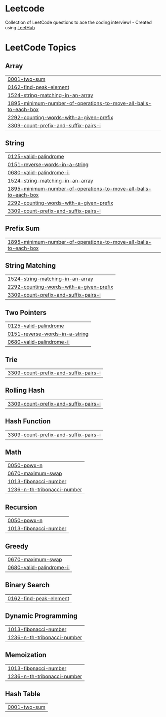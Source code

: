 # Leetcode
Collection of LeetCode questions to ace the coding interview! - Created using [LeetHub](https://github.com/QasimWani/LeetHub)

<!---LeetCode Topics Start-->
# LeetCode Topics
## Array
|  |
| ------- |
| [0001-two-sum](https://github.com/sach16795/Leetcode/tree/master/0001-two-sum) |
| [0162-find-peak-element](https://github.com/sach16795/Leetcode/tree/master/0162-find-peak-element) |
| [1524-string-matching-in-an-array](https://github.com/sach16795/Leetcode/tree/master/1524-string-matching-in-an-array) |
| [1895-minimum-number-of-operations-to-move-all-balls-to-each-box](https://github.com/sach16795/Leetcode/tree/master/1895-minimum-number-of-operations-to-move-all-balls-to-each-box) |
| [2292-counting-words-with-a-given-prefix](https://github.com/sach16795/Leetcode/tree/master/2292-counting-words-with-a-given-prefix) |
| [3309-count-prefix-and-suffix-pairs-i](https://github.com/sach16795/Leetcode/tree/master/3309-count-prefix-and-suffix-pairs-i) |
## String
|  |
| ------- |
| [0125-valid-palindrome](https://github.com/sach16795/Leetcode/tree/master/0125-valid-palindrome) |
| [0151-reverse-words-in-a-string](https://github.com/sach16795/Leetcode/tree/master/0151-reverse-words-in-a-string) |
| [0680-valid-palindrome-ii](https://github.com/sach16795/Leetcode/tree/master/0680-valid-palindrome-ii) |
| [1524-string-matching-in-an-array](https://github.com/sach16795/Leetcode/tree/master/1524-string-matching-in-an-array) |
| [1895-minimum-number-of-operations-to-move-all-balls-to-each-box](https://github.com/sach16795/Leetcode/tree/master/1895-minimum-number-of-operations-to-move-all-balls-to-each-box) |
| [2292-counting-words-with-a-given-prefix](https://github.com/sach16795/Leetcode/tree/master/2292-counting-words-with-a-given-prefix) |
| [3309-count-prefix-and-suffix-pairs-i](https://github.com/sach16795/Leetcode/tree/master/3309-count-prefix-and-suffix-pairs-i) |
## Prefix Sum
|  |
| ------- |
| [1895-minimum-number-of-operations-to-move-all-balls-to-each-box](https://github.com/sach16795/Leetcode/tree/master/1895-minimum-number-of-operations-to-move-all-balls-to-each-box) |
## String Matching
|  |
| ------- |
| [1524-string-matching-in-an-array](https://github.com/sach16795/Leetcode/tree/master/1524-string-matching-in-an-array) |
| [2292-counting-words-with-a-given-prefix](https://github.com/sach16795/Leetcode/tree/master/2292-counting-words-with-a-given-prefix) |
| [3309-count-prefix-and-suffix-pairs-i](https://github.com/sach16795/Leetcode/tree/master/3309-count-prefix-and-suffix-pairs-i) |
## Two Pointers
|  |
| ------- |
| [0125-valid-palindrome](https://github.com/sach16795/Leetcode/tree/master/0125-valid-palindrome) |
| [0151-reverse-words-in-a-string](https://github.com/sach16795/Leetcode/tree/master/0151-reverse-words-in-a-string) |
| [0680-valid-palindrome-ii](https://github.com/sach16795/Leetcode/tree/master/0680-valid-palindrome-ii) |
## Trie
|  |
| ------- |
| [3309-count-prefix-and-suffix-pairs-i](https://github.com/sach16795/Leetcode/tree/master/3309-count-prefix-and-suffix-pairs-i) |
## Rolling Hash
|  |
| ------- |
| [3309-count-prefix-and-suffix-pairs-i](https://github.com/sach16795/Leetcode/tree/master/3309-count-prefix-and-suffix-pairs-i) |
## Hash Function
|  |
| ------- |
| [3309-count-prefix-and-suffix-pairs-i](https://github.com/sach16795/Leetcode/tree/master/3309-count-prefix-and-suffix-pairs-i) |
## Math
|  |
| ------- |
| [0050-powx-n](https://github.com/sach16795/Leetcode/tree/master/0050-powx-n) |
| [0670-maximum-swap](https://github.com/sach16795/Leetcode/tree/master/0670-maximum-swap) |
| [1013-fibonacci-number](https://github.com/sach16795/Leetcode/tree/master/1013-fibonacci-number) |
| [1236-n-th-tribonacci-number](https://github.com/sach16795/Leetcode/tree/master/1236-n-th-tribonacci-number) |
## Recursion
|  |
| ------- |
| [0050-powx-n](https://github.com/sach16795/Leetcode/tree/master/0050-powx-n) |
| [1013-fibonacci-number](https://github.com/sach16795/Leetcode/tree/master/1013-fibonacci-number) |
## Greedy
|  |
| ------- |
| [0670-maximum-swap](https://github.com/sach16795/Leetcode/tree/master/0670-maximum-swap) |
| [0680-valid-palindrome-ii](https://github.com/sach16795/Leetcode/tree/master/0680-valid-palindrome-ii) |
## Binary Search
|  |
| ------- |
| [0162-find-peak-element](https://github.com/sach16795/Leetcode/tree/master/0162-find-peak-element) |
## Dynamic Programming
|  |
| ------- |
| [1013-fibonacci-number](https://github.com/sach16795/Leetcode/tree/master/1013-fibonacci-number) |
| [1236-n-th-tribonacci-number](https://github.com/sach16795/Leetcode/tree/master/1236-n-th-tribonacci-number) |
## Memoization
|  |
| ------- |
| [1013-fibonacci-number](https://github.com/sach16795/Leetcode/tree/master/1013-fibonacci-number) |
| [1236-n-th-tribonacci-number](https://github.com/sach16795/Leetcode/tree/master/1236-n-th-tribonacci-number) |
## Hash Table
|  |
| ------- |
| [0001-two-sum](https://github.com/sach16795/Leetcode/tree/master/0001-two-sum) |
<!---LeetCode Topics End-->